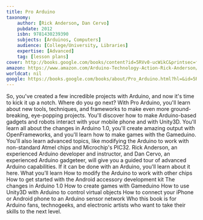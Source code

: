 ```yaml
---
title: Pro Arduino
taxonomy:
	author: [Rick Anderson, Dan Cervo]
	pubdate: 2012
	isbn: 9781430239390
	subjects: [Arduinos, Computers]
	audience: [College/University, Libraries]
	expertise: [Advanced]
	tag: [lesson plans]
cover: http://books.google.com/books/content?id=5RVv0-ucWikC&printsec=frontcover&img=1&zoom=1&source=gbs_api
amazon: https://www.amazon.com/Arduino-Technology-Action-Rick-Anderson/dp/1430239395/ref=sr_1_2?s=books&ie=UTF8&qid=1541654520&sr=1-2&keywords=Pro+Arduino&dpID=51h3K8dlXoL&preST=_SX258_BO1,204,203,200_QL70_&dpSrc=srch
worldcat: nil
google: https://books.google.com/books/about/Pro_Arduino.html?hl=&id=5RVv0-ucWikC
---
```

So, you've created a few incredible projects with Arduino, and now it's time to kick it up a notch. Where do you go next? With Pro Arduino, you'll learn about new tools, techniques, and frameworks to make even more ground-breaking, eye-popping projects. You'll discover how to make Arduino-based gadgets and robots interact with your mobile phone and with Unity3D. You'll learn all about the changes in Arduino 1.0, you'll create amazing output with OpenFrameworks, and you'll learn how to make games with the Gameduino. You'll also learn advanced topics, like modifying the Arduino to work with non-standard Atmel chips and Microchip's PIC32. Rick Anderson, an experienced Arduino developer and instructor, and Dan Cervo, an experienced Arduino gadgeteer, will give you a guided tour of advanced Arduino capabilities. If it can be done with an Arduino, you'll learn about it here. What you’ll learn How to modify the Arduino to work with other chips How to get started with the Android accessory development kit The changes in Arduino 1.0 How to create games with Gameduino How to use Unity3D with Arduino to control virtual objects How to connect your iPhone or Android phone to an Arduino sensor network Who this book is for Arduino fans, technogeeks, and electronic artists who want to take their skills to the next level.